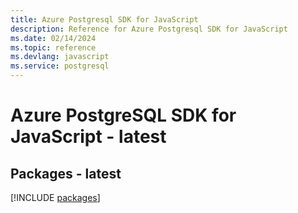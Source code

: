```yaml
---
title: Azure Postgresql SDK for JavaScript
description: Reference for Azure Postgresql SDK for JavaScript
ms.date: 02/14/2024
ms.topic: reference
ms.devlang: javascript
ms.service: postgresql
---
```

# Azure PostgreSQL SDK for JavaScript - latest
## Packages - latest
[!INCLUDE [packages](postgresql-index.md)]